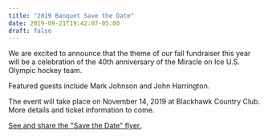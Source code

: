```yaml
---
title: "2019 Banquet Save the Date"
date: 2019-09-21T19:42:07-05:00
draft: false
---
```


We are excited to announce that the theme of our fall fundraiser this year will
be a celebration of the 40th anniversary of the Miracle on Ice U.S. Olympic 
hockey team. 

Featured guests include Mark Johnson and John Harrington.

The event will take place on November 14, 2019 at Blackhawk Country Club. More 
details and ticket information to come.

[See and share the "Save the Date" flyer.](/docs/Banquet_2019_SaveTheDate.pdf)